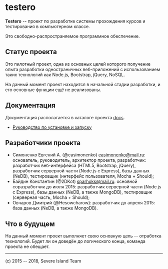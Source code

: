 # testero

**Testero** -- проект по разработке системы прохождения курсов и тестирования в
компьютерном классе.

Это свободно-распространяемое программное обеспечение.

## Статус проекта

Это пилотный проект, одна из основных целей которого получение опыта разработки
одностраничных веб-приложений с использованием таких технологий как Node.js,
Bootstrap, jQuery, NoSQL.

На данный момент проект находится в начальной стадии разработки, и его основные
функции ещё не реализованы.

## Документация

Документация располагается в каталоге проекта [docs](./docs).

- [Руководство по установке и запуску](./docs/INSTALL.md)

## Разработчики проекта

- Симоненко Евгений А. (@easimonenko) <easimonenko@mail.ru>: основатель,
  руководитель, архитектор проекта, разработчик: разработчик веб-интерфейса
  (HTML5, Bootstrap, jQuery), разработчик серверной части (Node.js с Express),
  базы данных (NeDB), тестировщик (интерфейс пользователя, Mocha + Should);
- Байдин Константин (@2DKot) <sparhoks@mail.ru>: основной соразработчик до июля
  2015: разработчик серверной части (Node.js с Express), базы данных (NeDB, а
  также MongoDB), тестировщик (серверная часть, Mocha + Should);
- Овчаров Дмитрий (@Hesowcharow): разработчик до апреля 2015: база данных (NeDB,
  а также MongoDB).

## Что в будущем

На данный момент проект выполняет свою основную цель -- отработка технологий.
Будет ли он доведён до логического конца, команда проекта не обещает.

---

(c) 2015 -- 2018, Severe Island Team

